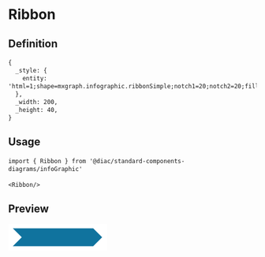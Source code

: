 # Ribbon

## Definition

```
{
  _style: { 
    entity: 'html=1;shape=mxgraph.infographic.ribbonSimple;notch1=20;notch2=20;fillColor=#10739E;strokeColor=none;align=center;verticalAlign=middle;fontColor=#ffffff;fontSize=14;fontStyle=1;',
  },
  _width: 200,
  _height: 40,
}
```

## Usage

```
import { Ribbon } from '@diac/standard-components-diagrams/infoGraphic'

<Ribbon/>
```

## Preview

<img src="./ribbon.png" width="200"/>
